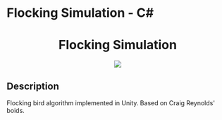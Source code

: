# Flocking Simulation - C#

<h1 align="center">Flocking Simulation</h1>

<p align="center">

<img src="https://github.com/jonasvalvik/FlockingSimulation_Unity/assets/6436680/51ed9cad-4201-43a3-8fdf-e7662bd5705e" >
</p>


## Description

Flocking bird algorithm implemented in Unity. Based on Craig Reynolds' boids.
